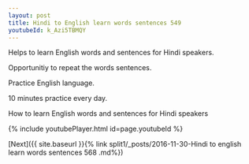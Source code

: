 ```yaml
---
layout: post
title: Hindi to English learn words sentences 549 
youtubeId: k_Azi5TBMQY
---
```

 
 
Helps to learn English words and sentences for Hindi speakers.

Opportunitiy to repeat the words sentences. 

Practice English language. 
 
10 minutes practice every day. 
 
How to learn English words and sentences for Hindi speakers 
 
{% include youtubePlayer.html id=page.youtubeId %}
 
 
[Next]({{ site.baseurl }}{% link  split1/_posts/2016-11-30-Hindi to english learn words sentences 568 .md%})
 
